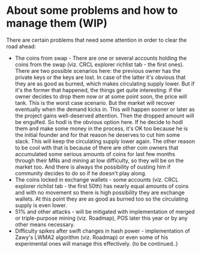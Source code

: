 # About some problems and how to manage them (WIP)
There are certain problems that need some attention in order to clear the road ahead:
* The coins from swap - There are one or several accounts holding the coins from the swap (viz. CRCL explorer richlist tab - the first ones). There are two possible scenarios here: the previous owner has the private keys or the keys are lost. 
In case of the latter it's obvious that they are as good as burned, which makes circulating supply lower. But if it's the former that happened, the things get quite interesting: 
if the owner decides to drop them now or at some point soon, the price will tank. This is the worst case scenario. But the market will recover eventually when the demand kicks in. This will happen sooner or later as the project gains well-deserved attention. Then the dropped amount will be engulfed. So hodl is the obvious option here. 
If he decide to hodl them and make some money in the process, it's OK too because he is the initial founder and for that reason he deserves to cut him some slack. This will keep the circulating supply lower again.
The other reason to be cool with that is because of there are other coin owners that accumulated some serious amounts of coins for last few months through their MNs and mining at low difficulty, so they will be on the market too.
And there is always the possibility of ousting him if community decides to do so if he doesn't play along.
* The coins locked in exchange wallets - some accounts (viz. CRCL explorer richlist tab - the first 50th) has nearly equal amounts of coins and with no movement so there is high possibility they are exchange wallets. At this point they are as good as burned too so the circulating supply is even lower.
* 51% and other attacks - will be mitigated with implementation of merged or triple-purpose mining (viz. Roadmap), POS later this year or by any other means necessary.
* Difficulty spikes after swift changes in hash power - implementation of Zawy's LWMA2 algorithm (viz. Roadmap) or even some of his experimental ones will manage this effectively.
(to be continued..)
